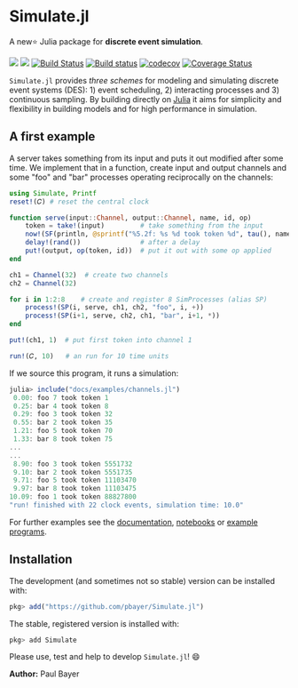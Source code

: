 # Simulate.jl

A new⭐ Julia package for **discrete event simulation**.

[![](https://img.shields.io/badge/docs-stable-blue.svg)](https://pkg.julialang.org/docs/Simulate)
[![](https://img.shields.io/badge/docs-dev-blue.svg)](https://pbayer.github.io/Simulate.jl/dev)
[![Build Status](https://travis-ci.com/pbayer/Simulate.jl.svg?branch=master)](https://travis-ci.com/pbayer/Simulate.jl)
[![Build status](https://ci.appveyor.com/api/projects/status/p5trstrte9il7rm1/branch/master?svg=true)](https://ci.appveyor.com/project/pbayer/simulate-jl-ueug1/branch/master)
[![codecov](https://codecov.io/gh/pbayer/Simulate.jl/branch/master/graph/badge.svg)](https://codecov.io/gh/pbayer/Simulate.jl)
[![Coverage Status](https://coveralls.io/repos/github/pbayer/Simulate.jl/badge.svg?branch=master&service=github)](https://coveralls.io/github/pbayer/Simulate.jl?branch=master)

`Simulate.jl` provides *three schemes* for modeling and simulating discrete event systems (DES): 1) event scheduling, 2) interacting processes and 3) continuous sampling. By building directly on [Julia](https://julialang.org) it aims for simplicity and flexibility in building models and for high performance in simulation.

## A first example

A server takes something from its input and puts it out modified after some time. We implement that in a function, create input and output channels and some "foo" and "bar" processes operating reciprocally on the channels:  

```julia
using Simulate, Printf
reset!(𝐶) # reset the central clock

function serve(input::Channel, output::Channel, name, id, op)
    token = take!(input)         # take something from the input
    now!(SF(println, @sprintf("%5.2f: %s %d took token %d", tau(), name, id, token)))
    delay!(rand())               # after a delay
    put!(output, op(token, id))  # put it out with some op applied
end

ch1 = Channel(32)  # create two channels
ch2 = Channel(32)

for i in 1:2:8    # create and register 8 SimProcesses (alias SP)
    process!(SP(i, serve, ch1, ch2, "foo", i, +))
    process!(SP(i+1, serve, ch2, ch1, "bar", i+1, *))
end

put!(ch1, 1)  # put first token into channel 1

run!(𝐶, 10)   # an run for 10 time units
```

If we source this program, it runs a simulation:

```julia
julia> include("docs/examples/channels.jl")
 0.00: foo 7 took token 1
 0.25: bar 4 took token 8
 0.29: foo 3 took token 32
 0.55: bar 2 took token 35
 1.21: foo 5 took token 70
 1.33: bar 8 took token 75
...
...
 8.90: foo 3 took token 5551732
 9.10: bar 2 took token 5551735
 9.71: foo 5 took token 11103470
 9.97: bar 8 took token 11103475
10.09: foo 1 took token 88827800
"run! finished with 22 clock events, simulation time: 10.0"
```

For further examples see the [documentation](https://pbayer.github.io/Simulate.jl/dev),  [notebooks](https://github.com/pbayer/Simulate.jl/tree/master/docs/notebooks) or [example programs](https://github.com/pbayer/Simulate.jl/tree/master/docs/examples).

## Installation

The development (and sometimes not so stable) version can be installed with:

```julia
pkg> add("https://github.com/pbayer/Simulate.jl")
```

The stable, registered version is installed with:

```julia
pkg> add Simulate
```

Please use, test and help to develop `Simulate.jl`! 😄

**Author:** Paul Bayer
